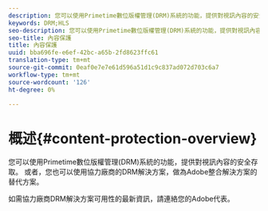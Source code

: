 ```yaml
---
description: 您可以使用Primetime數位版權管理(DRM)系統的功能，提供對視訊內容的安全存取。 或者，您也可以使用協力廠商的DRM解決方案，做為Adobe整合解決方案的替代方案。
keywords: DRM;HLS
seo-description: 您可以使用Primetime數位版權管理(DRM)系統的功能，提供對視訊內容的安全存取。 或者，您也可以使用協力廠商的DRM解決方案，做為Adobe整合解決方案的替代方案。
seo-title: 內容保護
title: 內容保護
uuid: bba696fe-e6ef-42bc-a65b-2fd8623ffc61
translation-type: tm+mt
source-git-commit: 0eaf0e7e7e61d596a51d1c9c837ad072d703c6a7
workflow-type: tm+mt
source-wordcount: '126'
ht-degree: 0%

---
```



# 概述{#content-protection-overview}

您可以使用Primetime數位版權管理(DRM)系統的功能，提供對視訊內容的安全存取。 或者，您也可以使用協力廠商的DRM解決方案，做為Adobe整合解決方案的替代方案。

如需協力廠商DRM解決方案可用性的最新資訊，請連絡您的Adobe代表。